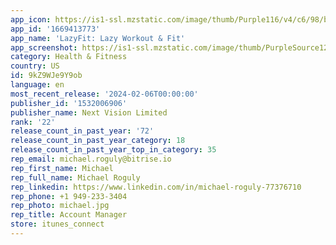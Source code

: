 ```yaml
---
app_icon: https://is1-ssl.mzstatic.com/image/thumb/Purple116/v4/c6/98/b3/c698b396-1b56-480c-d4fc-df80f94ae4ff/AppIcon-0-0-1x_U007emarketing-0-10-0-85-220.png/1024x1024bb.png
app_id: '1669413773'
app_name: 'LazyFit: Lazy Workout & Fit'
app_screenshot: https://is1-ssl.mzstatic.com/image/thumb/PurpleSource126/v4/6a/9b/5e/6a9b5e52-ef3d-f6dd-192e-4fdcd8758df9/351f81b9-f440-4d99-9363-3ef79635594d_1.png/1242x2688bb.png
category: Health & Fitness
country: US
id: 9kZ9WJe9Y9ob
language: en
most_recent_release: '2024-02-06T00:00:00'
publisher_id: '1532006906'
publisher_name: Next Vision Limited
rank: '22'
release_count_in_past_year: '72'
release_count_in_past_year_category: 18
release_count_in_past_year_top_in_category: 35
rep_email: michael.roguly@bitrise.io
rep_first_name: Michael
rep_full_name: Michael Roguly
rep_linkedin: https://www.linkedin.com/in/michael-roguly-77376710
rep_phone: +1 949-233-3404
rep_photo: michael.jpg
rep_title: Account Manager
store: itunes_connect
---
```

